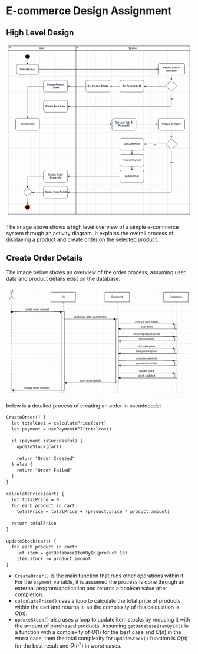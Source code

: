 # E-commerce Design Assignment

## High Level Design

![activity-diagram](assets/activity-diagram.png)

The image above shows a high level overview of a simple e-commerce system through an activity diagram. It explains the overall process of displaying a product and create order on the selected product.

## Create Order Details

The image below shows an overview of the order process, assuming user data and product details exist on the database.

![sequence-diagram](assets/sequence-diagram.png)

below is a detailed process of creating an order in pseudocode:

```pseudocode
CreateOrder() {
  let totalCost = calculatePrice(cart)
  let payment = usePaymentAPI(totalcost)

  if (payment.isSuccessful) {
    updateStock(cart) 

    return "Order Created"
  } else {
    return "Order Failed"
  }
}

calculatePrice(cart) {
  let totalPrice = 0
  for each product in cart:
    totalPrice = totalPrice + (product.price * product.amount)

  return totalPrice
}

updateStock(cart) {
  for each product in cart:
    let item = getDatabaseItemById(product.Id)
    item.stock -= product.amount
}
```

- `CreateOrder()` is the main function that runs other operations within it. For the `payment` variable, it is assumed the process is done through an external program/application and returns a boolean value after completion.
- `calculatePrice()` uses a loop to calculate the total price of products within the cart and returns it, so the complexity of this calculation is $O(n)$.
- `updateStock()` also uses a loop to update item stocks by reducing it with the amount of purchased products. Assuming `getDatabaseItemById()` is a function with a complexity of $O(1)$ for the best case and $O(n)$ in the worst case, then the total complexity for `updateStock()` function is $O(n)$ for the best result and $O(n^2)$ in worst cases.